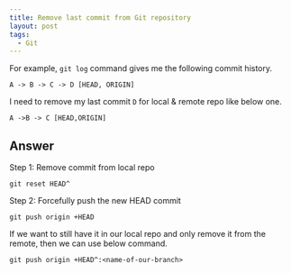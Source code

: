 ```yaml
---
title: Remove last commit from Git repository
layout: post
tags:
  - Git
---
```


For example, `git log` command gives me the following commit history.

	A -> B -> C -> D [HEAD, ORIGIN]

I need to remove my last commit `D` for local & remote repo like below one.

	A ->B -> C [HEAD,ORIGIN]

## Answer

Step 1: Remove commit from local repo

	git reset HEAD^

Step 2: Forcefully push the new HEAD commit

	git push origin +HEAD

If we want to still have it in our local repo and only remove it from the remote, then we can use below command.

	git push origin +HEAD^:<name-of-our-branch>
